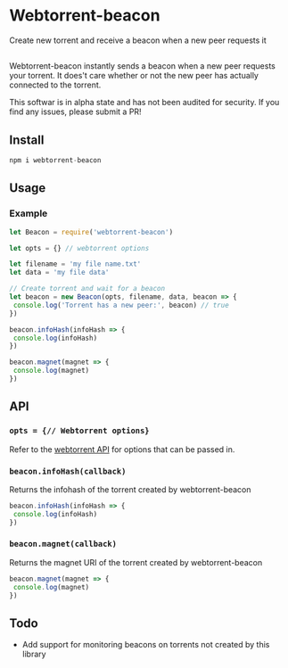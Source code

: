 # Webtorrent-beacon
Create new torrent and receive a beacon when a new peer requests it

##
Webtorrent-beacon instantly sends a beacon when a new peer requests your torrent. It does't care whether or not the new peer has actually connected to the torrent.

This softwar is in alpha state and has not been audited for security. If you find any issues, please submit a PR!


## Install
```js
npm i webtorrent-beacon
```

## Usage

### Example
```js
let Beacon = require('webtorrent-beacon')

let opts = {} // webtorrent options

let filename = 'my file name.txt'
let data = 'my file data'

// Create torrent and wait for a beacon
let beacon = new Beacon(opts, filename, data, beacon => {
 console.log('Torrent has a new peer:', beacon) // true
})

beacon.infoHash(infoHash => {
 console.log(infoHash)
})

beacon.magnet(magnet => {
 console.log(magnet)
})

```

## API
### `opts = {// Webtorrent options}`
Refer to the [webtorrent API](https://webtorrent.io/docs) for options that can be passed in.

### `beacon.infoHash(callback)`
Returns the infohash of the torrent created by webtorrent-beacon
```js
beacon.infoHash(infoHash => {
 console.log(infoHash)
})
```

### `beacon.magnet(callback)`
Returns the magnet URI of the torrent created by webtorrent-beacon
```js
beacon.magnet(magnet => {
 console.log(magnet)
})
```

## Todo
- Add support for monitoring beacons on torrents not created by this library